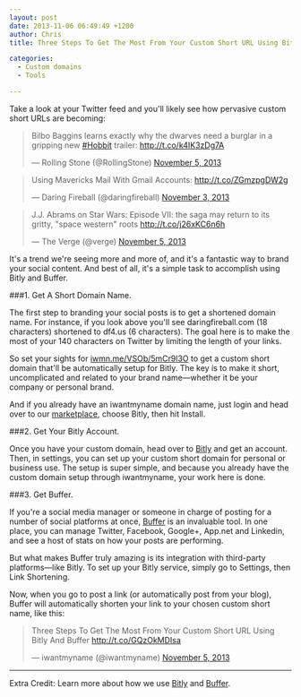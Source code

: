 ```yaml
---
layout: post
date: 2013-11-06 06:49:49 +1200
author: Chris
title: Three Steps To Get The Most From Your Custom Short URL Using Bitly And Buffer

categories:
  - Custom domains
  - Tools

---
```


<!-- excerpt -->

Take a look at your Twitter feed and you'll likely see how pervasive custom short URLs are becoming:

<blockquote class="twitter-tweet" lang="en"><p>Bilbo Baggins learns exactly why the dwarves need a burglar in a gripping new <a href="https://twitter.com/search?q=%23Hobbit&amp;src=hash">#Hobbit</a> trailer: <a href="http://t.co/k4IK3zDg7A">http://t.co/k4IK3zDg7A</a></p>&mdash; Rolling Stone (@RollingStone) <a href="https://twitter.com/RollingStone/statuses/397742880129044480">November 5, 2013</a></blockquote>
<script async src="//platform.twitter.com/widgets.js" charset="utf-8"></script>

<blockquote class="twitter-tweet" lang="en"><p>Using Mavericks Mail With Gmail Accounts: <a href="http://t.co/ZGmzpgDW2g">http://t.co/ZGmzpgDW2g</a></p>&mdash; Daring Fireball (@daringfireball) <a href="https://twitter.com/daringfireball/statuses/397107075144105984">November 3, 2013</a></blockquote>
<script async src="//platform.twitter.com/widgets.js" charset="utf-8"></script>

<blockquote class="twitter-tweet" lang="en"><p>J.J. Abrams on Star Wars: Episode VII: the saga may return to its gritty, &quot;space western&quot; roots <a href="http://t.co/j26xKC6n6h">http://t.co/j26xKC6n6h</a></p>&mdash; The Verge (@verge) <a href="https://twitter.com/verge/statuses/397753405130559488">November 5, 2013</a></blockquote>
<script async src="//platform.twitter.com/widgets.js" charset="utf-8"></script>

It's a trend we're seeing more and more of, and it's a fantastic way to brand your social content. And best of all, it's a simple task to accomplish using Bitly and Buffer. 

<!-- /excerpt -->

###1. Get A Short Domain Name. 

The first step to branding your social posts is to get a shortened domain name. For instance, if you look above you'll see daringfireball.com (18 characters) shortened to df4.us (6 characters). The goal here is to make the most of your 140 characters on Twitter by limiting the length of your links. 

So set your sights for [iwmn.me/VSOb/5mCr9l3O](http://iwmn.me/VSOb/5mCr9l3O) to get a custom short domain that'll be automatically setup for Bitly. The key is to make it short, uncomplicated and related to your brand name—whether it be your company or personal brand. 

And if you already have an iwantmyname domain name, just login and head over to our [marketplace](https://iwantmyname.com/services), choose Bitly, then hit Install. 

###2. Get Your Bitly Account.

Once you have your custom domain, head over to [Bitly](https://bitly.com) and get an account. Then, in settings, you can set up your custom short domain for personal or business use. The setup is super simple, and because you already have the custom domain setup through iwantmyname, your work here is done.

###3. Get Buffer. 

If you're a social media manager or someone in charge of posting for a number of social platforms at once, [Buffer](https://bufferapp.com) is an invaluable tool. In one place, you can manage Twitter, Facebook, Google+, App.net and Linkedin, and see a host of stats on how your posts are performing. 

But what makes Buffer truly amazing is its integration with third-party platforms—like Bitly. To set up your Bitly service, simply go to Settings, then Link Shortening. 

Now, when you go to post a link (or automatically post from your blog), Buffer will automatically shorten your link to your chosen custom short name, like this:

<blockquote class="twitter-tweet" lang="en"><p>Three Steps To Get The Most From Your Custom Short URL Using Bitly And Buffer <a href="http://t.co/GQzOkMDIsa">http://t.co/GQzOkMDIsa</a></p>&mdash; iwantmyname (@iwantmyname) <a href="https://twitter.com/iwantmyname/statuses/397791387275366400">November 5, 2013</a></blockquote>
<script async src="//platform.twitter.com/widgets.js" charset="utf-8"></script>

***

Extra Credit: Learn more about how we use [Bitly](https://iwantmyname.com/blog/2013/10/the-tools-we-use-bitly-for-link-shortening.html) and [Buffer](https://iwantmyname.com/blog/2013/10/the-tools-we-use-buffer-for-social-posting-and-analytics-1.html).
